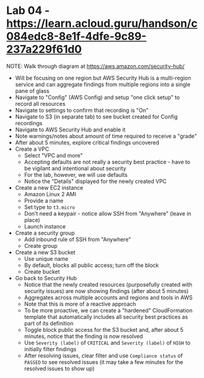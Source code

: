 # Lab 04 - https://learn.acloud.guru/handson/c084edc8-8e1f-4dfe-9c89-237a229f61d0

NOTE: Walk through diagram at https://aws.amazon.com/security-hub/

* Will be focusing on one region but AWS Security Hub is a multi-region service and can aggregate findings from multiple regions into a single pane of glass
* Navigate to "Config" (AWS Config) and setup "one click setup" to record all resources
* Navigate to settings to confirm that recording is "On"
* Navigate to S3 (in separate tab) to see bucket created for Config recordings
* Navigate to AWS Security Hub and enable it
* Note warnings/notes about amount of time required to receive a "grade"
* After about 5 minutes, explore critical findings uncovered
* Create a VPC
    - Select "VPC and more"
    - Accepting defaults are not really a security best practice - have to be vigilant and intentional about security
    - For the lab, however, we will use defaults
    - Notice the "Details" displayed for the newly created VPC
* Create a new EC2 instance
    - Amazon Linux 2 AMI
    - Provide a name
    - Set type to `t3.micro`
    - Don't need a keypair - notice allow SSH from "Anywhere" (leave in place)
    - Launch instance
* Create a security group
    - Add inbound rule of SSH from "Anywhere"
    - Create group
* Create a new S3 bucket
    - Use unique name
    - By default, blocks all public access; turn off the block
    - Create bucket
* Go back to Security Hub
    - Notice that the newly created resources (purposefully created with security issues) are now showing findings (after about 5 minutes)
    - Aggregates across multiple accounts and regions and tools in AWS
    - Note that this is more of a reactive approach
    - To be more proactive, we can create a "hardened" CloudFormation template that automatically includes all security best practices as part of its definition
    - Toggle block public access for the S3 bucket and, after about 5 minutes, notice that the finding is now resolved
    - Use `Severity (label)` of `CRITICAL` and `Severity (label)` of `HIGH` to initially filter findings
    - After resolving issues, clear filter and use `Compliance status` of `PASSED` to see resolved issues (it may take a few minutes for the resolved issues to show up)
